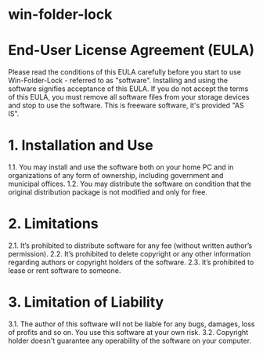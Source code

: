 # win-folder-lock

# End-User License Agreement (EULA)

Please read the conditions of this EULA carefully before you start to use Win-Folder-Lock - referred to as "software". Installing and using the software signifies acceptance of this EULA. If you do not accept the terms of this EULA, you must remove all software files from your storage devices and stop to use the software. This is freeware software, it's provided "AS IS".

# 1. Installation and Use

1.1. You may install and use the software both on your home PC and in organizations of any form of ownership, including government and municipal offices.
1.2. You may distribute the software on condition that the original distribution package is not modified and only for free.

# 2. Limitations

2.1. It’s prohibited to distribute software for any fee (without written author’s permission).
2.2. It’s prohibited to delete copyright or any other information regarding authors or copyright holders of the software.
2.3. It’s prohibited to lease or rent software to someone.

# 3. Limitation of Liability

3.1. The author of this software will not be liable for any bugs, damages, loss of profits and so on. You use this software at your own risk.
3.2. Copyright holder doesn't guarantee any operability of the software on your computer.
